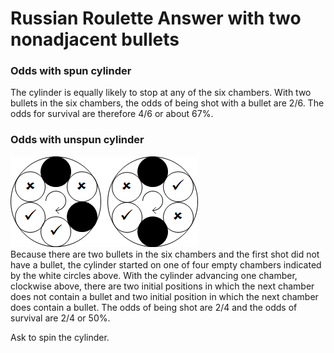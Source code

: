 # Russian Roulette Answer with two nonadjacent bullets

### Odds with spun cylinder
The cylinder is equally likely to stop at any of the six chambers. With two 
bullets in the six chambers, the odds of being shot with a bullet are 2/6. The 
odds for survival are therefore 4/6 or about 67%.

### Odds with unspun cylinder
![Russian Roulette with 2 nonadjacent bullets](pictures/RR2_nonadjacent_bullets.png)  
Because there are two bullets in the six chambers and the first shot did not 
have a bullet, the cylinder started on one of four empty chambers indicated by 
the white circles above. With the cylinder advancing one chamber, clockwise 
above, there are two initial positions in which the next chamber does not 
contain a bullet and two initial position in which the next chamber does 
contain a bullet. The odds of being shot are 2/4 and the odds of survival are 
2/4 or 50%.

Ask to spin the cylinder.
